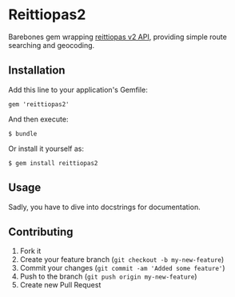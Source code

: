 # Reittiopas2

Barebones gem wrapping
[reittiopas v2 API](http://developer.reittiopas.fi/pages/fi/reittiopas-api.php),
providing simple route searching and geocoding.


## Installation

Add this line to your application's Gemfile:

    gem 'reittiopas2'

And then execute:

    $ bundle

Or install it yourself as:

    $ gem install reittiopas2

## Usage

Sadly, you have to dive into docstrings for documentation.

## Contributing

1. Fork it
2. Create your feature branch (`git checkout -b my-new-feature`)
3. Commit your changes (`git commit -am 'Added some feature'`)
4. Push to the branch (`git push origin my-new-feature`)
5. Create new Pull Request

